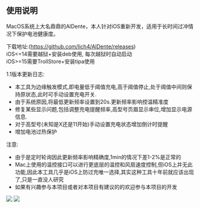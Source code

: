 ## 使用说明

MacOS系统上大名鼎鼎的AlDente，本人针对iOS重新开发，适用于长时间过冲情况下保护电池健康度。  

下载地址:(https://github.com/lich4/AlDente/releases)  
iOS<=14需要越狱+安装deb使用, 每次越狱时自动启动   
iOS>=15需要TrollStore+安装tipa使用    

1.1版本更新日志:
* 本工具为边缘触发模式,即电量低于阈值充电,高于阈值停止,处于阈值中间则保持原状态,此时可手动设置充电开关.
* 由于系统原因,将最低更新频率设置到20s.更新频率影响控温精准度
* 修复某些显示问题,包括调整充电提醒频率,高型号页眉显示串位,增加显示电源信息.
* 对于高型号(未知是X还是11开始)手动设置充电状态增加倒计时提醒
* 增加电池过热保护

注意:
* 由于是定时轮询因此更新频率影响精确度,1min的情况下差1-2%是正常的
* Mac上使用的温控接口可以进行更底层的温控和风扇速度控制,但iOS上并无此功能,因此本工具几乎是iOS上防过充唯一选择,其实这种工具十年前就应该出现了,只是一直没人研究
* 如果有兴趣参与本项目或者对本项目有建议的的欢迎参与本项目的开发

![](https://raw.githubusercontent.com/lich4/AlDente/main/snapshot.png)
![](https://raw.githubusercontent.com/lich4/AlDente/main/snapshot1.png)
